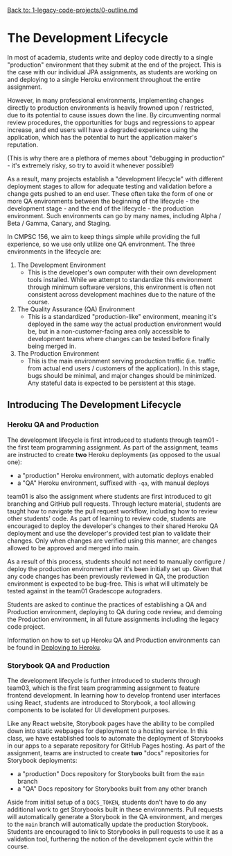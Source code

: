 [Back to: 1-legacy-code-projects/0-outline.md](0-outline.md)

# The Development Lifecycle

In most of academia, students write and deploy code directly to a single "production" environment that they submit at the end of the project. This is the case with our individual JPA assignments, as students are working on and deploying to a single Heroku environment throughout the entire assignment. 

However, in many professional environments, implementing changes directly to production environments is heavily frowned upon / restricted, due to its potential to cause issues down the line. By circumventing normal review procedures, the opportunities for bugs and regressions to appear increase, and end users will have a degraded experience using the application, which has the potential to hurt the application maker's reputation. 

(This is why there are a plethora of memes about "debugging in production" - it's extremely risky, so try to avoid it whenever possible!)

As a result, many projects establish a "development lifecycle" with different deployment stages to allow for adequate testing and validation before a change gets pushed to an end user. These often take the form of one or more QA environments between the beginning of the lifecycle - the development stage - and the end of the lifecycle - the production environment. Such environments can go by many names, including Alpha / Beta / Gamma, Canary, and Staging.

In CMPSC 156, we aim to keep things simple while providing the full experience, so we use only utilize one QA environment. The three environments in the lifecycle are:

1. The Development Environment
    * This is the developer's own computer with their own development tools installed. While we attempt to standardize this environment through minimum software versions, this environment is often not consistent across development machines due to the nature of the course.
2. The Quality Assurance (QA) Environment
    * This is a standardized "production-like" environment, meaning it's deployed in the same way the actual production environment would be, but in a non-customer-facing area only accessible to development teams where changes can be tested before finally being merged in.
3. The Production Environment
    * This is the main environment serving production traffic (i.e. traffic from actual end users / customers of the application). In this stage, bugs should be minimal, and major changes should be minimized. Any stateful data is expected to be persistent at this stage.

## Introducing The Development Lifecycle

### Heroku QA and Production

The development lifecycle is first introduced to students through team01 - the first team programming assignment. As part of the assignment, teams are instructed to create **two** Heroku deployments (as opposed to the usual one):

* a "production" Heroku environment, with automatic deploys enabled
* a "QA" Heroku environment, suffixed with `-qa`, with manual deploys

team01 is also the assignment where students are first introduced to git branching and GitHub pull requests. Through lecture material, students are taught how to navigate the pull request workflow, including how to review other students' code. As part of learning to review code, students are encouraged to deploy the developer's changes to their shared Heroku QA deployment and use the developer's provided test plan to validate their changes. Only when changes are verified using this manner, are changes allowed to be approved and merged into main.

As a result of this process, students should not need to manually configure / deploy the production environment after it's been initially set up. Given that any code changes has been previously reviewed in QA, the production environment is expected to be bug-free. This is what will ultimately be tested against in the team01 Gradescope autograders.

Students are asked to continue the practices of establishing a QA and Production environment, deploying to QA during code review, and demoing the Production environment, in all future assignments including the legacy code project. 

Information on how to set up Heroku QA and Production environments can be found in [Deploying to Heroku](../2-services/heroku/3-deploying-to-heroku.md#production-and-qa-deployments).

### Storybook QA and Production

The development lifecycle is further introduced to students through team03, which is the first team programming assignment to feature frontend development. In learning how to develop frontend user interfaces using React, students are introduced to Storybook, a tool allowing components to be isolated for UI development purposes.

Like any React website, Storybook pages have the ability to be compiled down into static webpages for deployment to a hosting service. In this class, we have established tools to automate the deployment of Storybooks in our apps to a separate repository for GitHub Pages hosting. As part of the assignment, teams are instructed to create **two** "docs" repositories for Storybook deployments:

* a "production" Docs repository for Storybooks built from the `main` branch
* a "QA" Docs repository for Storybooks built from any other branch

Aside from initial setup of a `DOCS_TOKEN`, students don't have to do any additional work to get Storybooks built in these environments. Pull requests will automatically generate a Storybook in the QA environment, and merges to the `main` branch will automatically update the production Storybook. Students are encouraged to link to Storybooks in pull requests to use it as a validation tool, furthering the notion of the development cycle within the course.
